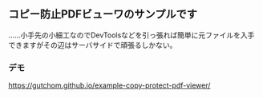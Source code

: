 ## コピー防止PDFビューワのサンプルです
……小手先の小細工なのでDevToolsなどを引っ張れば簡単に元ファイルを入手できますがその辺はサーバサイドで頑張るしかない。

### デモ
https://gutchom.github.io/example-copy-protect-pdf-viewer/
